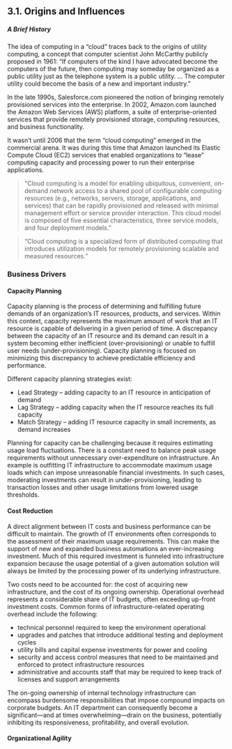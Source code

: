 ## 3.1. Origins and Influences

##### A Brief History

The idea of computing in a “cloud” traces back to the origins of utility computing, a concept that computer scientist John McCarthy publicly proposed in 1961: “If computers of the kind I have advocated become the computers of the future, then computing may someday be organized as a public utility just as the telephone system is a public utility. ... The computer utility could become the basis of a new and important industry.”

In the late 1990s, Salesforce.com pioneered the notion of bringing remotely provisioned services into the enterprise. In 2002, Amazon.com launched the Amazon Web Services (AWS) platform, a suite of enterprise-oriented services that provide remotely provisioned storage, computing resources, and business functionality.

It wasn’t until 2006 that the term “cloud computing” emerged in the commercial arena. It was during this time that Amazon launched its Elastic Compute Cloud (EC2) services that enabled organizations to “lease” computing capacity and processing power to run their enterprise applications. 

> “Cloud computing is a model for enabling ubiquitous, convenient, on-demand network access to a shared pool of configurable computing resources (e.g., networks, servers, storage, applications, and services) that can be rapidly provisioned and released with minimal management effort or service provider interaction. This cloud model is composed of five essential characteristics, three service models, and four deployment models.”


> “Cloud computing is a specialized form of distributed computing that introduces utilization models for remotely provisioning scalable and measured resources.”

### Business Drivers

#### Capacity Planning

Capacity planning is the process of determining and fulfilling future demands of an organization’s IT resources, products, and services. Within this context, capacity represents the maximum amount of work that an IT resource is capable of delivering in a given period of time. A discrepancy between the capacity of an IT resource and its demand can result in a system becoming either inefficient (over-provisioning) or unable to fulfill user needs (under-provisioning). Capacity planning is focused on minimizing this discrepancy to achieve predictable efficiency and performance.

Different capacity planning strategies exist:

* Lead Strategy – adding capacity to an IT resource in anticipation of demand  
* Lag Strategy – adding capacity when the IT resource reaches its full capacity  
* Match Strategy – adding IT resource capacity in small increments, as demand increases

Planning for capacity can be challenging because it requires estimating usage load fluctuations. There is a constant need to balance peak usage requirements without unnecessary over-expenditure on infrastructure. An example is outfitting IT infrastructure to accommodate maximum usage loads which can impose unreasonable financial investments. In such cases, moderating investments can result in under-provisioning, leading to transaction losses and other usage limitations from lowered usage thresholds.

#### Cost Reduction

A direct alignment between IT costs and business performance can be difficult to maintain. The growth of IT environments often corresponds to the assessment of their maximum usage requirements. This can make the support of new and expanded business automations an ever-increasing investment. Much of this required investment is funneled into infrastructure expansion because the usage potential of a given automation solution will always be limited by the processing power of its underlying infrastructure.

Two costs need to be accounted for: the cost of acquiring new infrastructure, and the cost of its ongoing ownership. Operational overhead represents a considerable share of IT budgets, often exceeding up-front investment costs.
Common forms of infrastructure-related operating overhead include the following:

* technical personnel required to keep the environment operational  
* upgrades and patches that introduce additional testing and deployment cycles
* utility bills and capital expense investments for power and cooling  
* security and access control measures that need to be maintained and enforced to protect infrastructure resources  
* administrative and accounts staff that may be required to keep track of licenses and support arrangements  

The on-going ownership of internal technology infrastructure can encompass burdensome responsibilities that impose compound impacts on corporate budgets. An IT department can consequently become a significant—and at times overwhelming—drain on the business, potentially inhibiting its responsiveness, profitability, and overall evolution.

#### Organizational Agility


